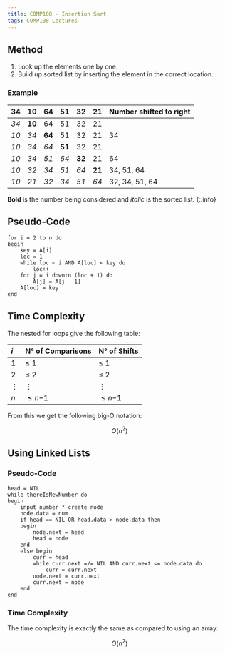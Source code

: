 ```yaml
---
title: COMP108 - Insertion Sort
tags: COMP108 Lectures
---
```

## Method
1. Look up the elements one by one.
1. Build up sorted list by inserting the element in the correct location.

### Example
| **34** | 10 | 64 | 51 | 32 | 21 | Number shifted to right |
| :-: | :-: | :-: | :-: | :-: | :-: | :-- |
| *34* | **10** | 64 | 51 | 32 | 21 |  |
| *10* | *34* | **64** | 51 | 32 | 21 | 34 |
| *10* | *34* | *64* | **51** | 32 | 21 |  |
| *10* | *34* | *51* | *64* | **32** | 21 | 64 |
| *10* | *32* | *34* | *51* | *64* | **21** | 34, 51, 64 |
| *10* | *21* | *32* | *34* | *51* | *64* | 32, 34, 51, 64 |

**Bold** is the number being considered and *italic* is the sorted list.
{:.info}

## Pseudo-Code

```
for i = 2 to n do
begin
	key = A[i]
	loc = 1
	while loc < i AND A[loc] < key do
		loc++
	for j = i downto (loc + 1) do
		A[j] = A[j - 1]
	A[loc] = key
end
```

## Time Complexity
The nested for loops give the following table:

| $i$ | N° of Comparisons | N° of Shifts |
| :-- | :-- | :-- |
| 1 | $\leq$ 1 | $\leq$ 1 |
| 2 | $\leq$ 2 | $\leq$ 2 |
| $\vdots$ | $\vdots$ | $\vdots$ |
| $n$ | $\leq n-$1 | $\leq n-$1 |


From this we get the following big-O notation:

$$O(n^2)$$

## Using Linked Lists
### Pseudo-Code

```
head = NIL
while thereIsNewNumber do
begin
	input number * create node
	node.data = num
	if head == NIL OR head.data > node.data then
	begin
		node.next = head
		head = node
	end
	else begin
		curr = head
		while curr.next =/= NIL AND curr.next <= node.data do
			curr = curr.next
		node.next = curr.next
		curr.next = node
	end
end
```

### Time Complexity
The time complexity is exactly the same as compared to using an array:

$$O(n^2)$$